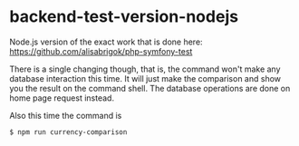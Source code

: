 # backend-test-version-nodejs

Node.js version of the exact work that is done here: https://github.com/alisabrigok/php-symfony-test

There is a single changing though, that is, the command won't make any database interaction this time. It will just make the comparison and show you the result on the command shell. The database operations are done on home page request instead.

Also this time the command is

```
$ npm run currency-comparison
```
